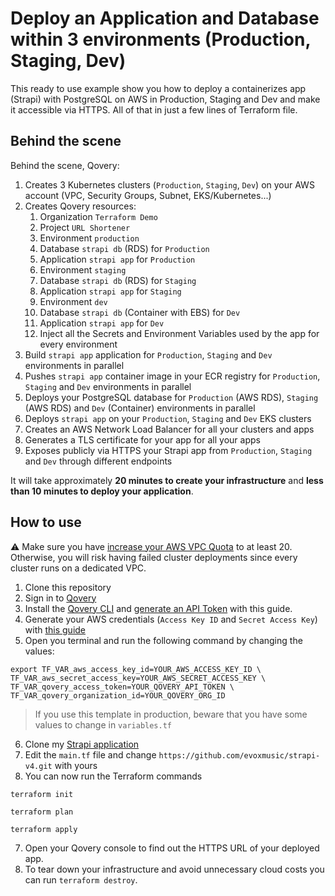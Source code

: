 # Deploy an Application and Database within 3 environments (Production, Staging, Dev)

This ready to use example show you how to deploy a containerizes app (Strapi) with PostgreSQL on AWS in Production, Staging and Dev and make it accessible via HTTPS. All of that in just a few lines of Terraform file.

## Behind the scene

Behind the scene, Qovery:

1. Creates 3 Kubernetes clusters (`Production`, `Staging`, `Dev`) on your AWS account (VPC, Security Groups, Subnet, EKS/Kubernetes...)
2. Creates Qovery resources:
   1. Organization `Terraform Demo`
   2. Project `URL Shortener`
   3. Environment `production`
   4. Database `strapi db` (RDS) for `Production`
   5. Application `strapi app` for `Production`
   6. Environment `staging`
   7. Database `strapi db` (RDS) for `Staging`
   8. Application `strapi app` for `Staging`
   9. Environment `dev`
   10. Database `strapi db` (Container with EBS) for `Dev`
   11. Application `strapi app` for `Dev`
   12. Inject all the Secrets and Environment Variables used by the app for every environment
3. Build `strapi app` application for `Production`, `Staging` and `Dev` environments in parallel
4. Pushes `strapi app` container image in your ECR registry  for `Production`, `Staging` and `Dev` environments in parallel
5. Deploys your PostgreSQL database for `Production` (AWS RDS), `Staging` (AWS RDS) and `Dev` (Container) environments in parallel
6. Deploys `strapi app` on your `Production`, `Staging` and `Dev` EKS clusters
7. Creates an AWS Network Load Balancer for all your clusters and apps
8. Generates a TLS certificate for your app for all your apps
9. Exposes publicly via HTTPS your Strapi app from `Production`, `Staging` and `Dev` through different endpoints

It will take approximately **20 minutes to create your infrastructure** and **less than 10 minutes to deploy your application**.

## How to use

⚠️ Make sure you have [increase your AWS VPC Quota](https://docs.aws.amazon.com/vpc/latest/userguide/amazon-vpc-limits.html) to at least 20. Otherwise, you will risk having failed cluster deployments since every cluster runs on a dedicated VPC.

1. Clone this repository
2. Sign in to [Qovery](https://www.qovery.com)
3. Install the [Qovery CLI](https://hub.qovery.com/docs/using-qovery/interface/cli/) and [generate an API Token](https://hub.qovery.com/docs/using-qovery/interface/cli/#generate-api-token) with this guide.
4. Generate your AWS credentials (`Access Key ID` and `Secret Access Key`)
   with [this guide](https://hub.qovery.com/docs/using-qovery/configuration/cloud-service-provider/amazon-web-services/#connect-your-aws-account)
5. Open you terminal and run the following command by changing the values:

```shell
export TF_VAR_aws_access_key_id=YOUR_AWS_ACCESS_KEY_ID \
TF_VAR_aws_secret_access_key=YOUR_AWS_SECRET_ACCESS_KEY \
TF_VAR_qovery_access_token=YOUR_QOVERY_API_TOKEN \
TF_VAR_qovery_organization_id=YOUR_QOVERY_ORG_ID
```

> If you use this template in production, beware that you have some values to change in `variables.tf`

6. Clone my [Strapi application](https://github.com/evoxmusic/strapi-v4)
7. Edit the `main.tf` file and change `https://github.com/evoxmusic/strapi-v4.git` with yours
8. You can now run the Terraform commands

```shell
terraform init
```

```shell
terraform plan
```

```shell
terraform apply
```

7. Open your Qovery console to find out the HTTPS URL of your deployed app.
8. To tear down your infrastructure and avoid unnecessary cloud costs you can run `terraform destroy`.
